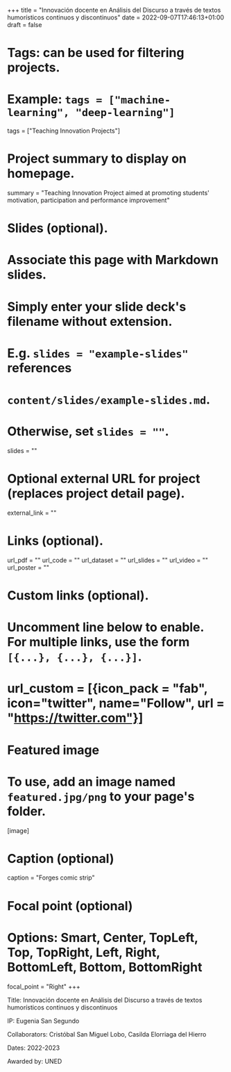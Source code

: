 ﻿+++
title = "Innovación docente en Análisis del Discurso a través de textos humorísticos continuos y discontinuos"
date = 2022-09-07T17:46:13+01:00
draft = false

# Tags: can be used for filtering projects.
# Example: `tags = ["machine-learning", "deep-learning"]`
tags = ["Teaching Innovation Projects"]

# Project summary to display on homepage.
summary = "Teaching Innovation Project aimed at promoting students' motivation, participation and performance improvement"

# Slides (optional).
#   Associate this page with Markdown slides.
#   Simply enter your slide deck's filename without extension.
#   E.g. `slides = "example-slides"` references 
#   `content/slides/example-slides.md`.
#   Otherwise, set `slides = ""`.
slides = ""

# Optional external URL for project (replaces project detail page).
external_link = ""

# Links (optional).
url_pdf = ""
url_code = ""
url_dataset = ""
url_slides = ""
url_video = ""
url_poster = ""

# Custom links (optional).
#   Uncomment line below to enable. For multiple links, use the form `[{...}, {...}, {...}]`.
# url_custom = [{icon_pack = "fab", icon="twitter", name="Follow", url = "https://twitter.com"}]

# Featured image
# To use, add an image named `featured.jpg/png` to your page's folder. 
[image]
#  Caption (optional)
  caption = "Forges comic strip"

# Focal point (optional)
# Options: Smart, Center, TopLeft, Top, TopRight, Left, Right, BottomLeft, Bottom, BottomRight
  focal_point = "Right"
+++

Title: Innovación docente en Análisis del Discurso a través de textos humorísticos continuos y discontinuos

IP: Eugenia San Segundo

Collaborators: Cristóbal San Miguel Lobo, Casilda Elorriaga del Hierro

Dates: 2022-2023

Awarded by: UNED
